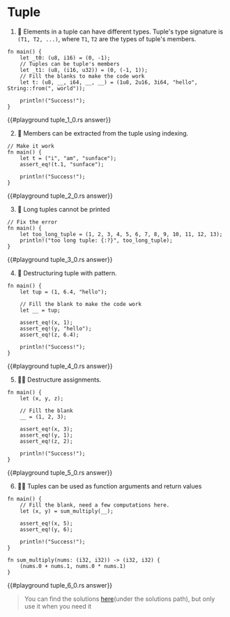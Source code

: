 # Tuple

1. 🌟 Elements in a tuple can have different types. Tuple's type signature is `(T1, T2, ...)`, where `T1`, `T2` are the types of tuple's members.

```rust,editable
fn main() {
    let _t0: (u8, i16) = (0, -1);
    // Tuples can be tuple's members
    let _t1: (u8, (i16, u32)) = (0, (-1, 1));
    // Fill the blanks to make the code work
    let t: (u8, __, i64, __, __) = (1u8, 2u16, 3i64, "hello", String::from(", world"));

    println!("Success!");
}
```

{{#playground tuple_1_0.rs answer}}

2. 🌟 Members can be extracted from the tuple using indexing.

```rust,editable
// Make it work
fn main() {
    let t = ("i", "am", "sunface");
    assert_eq!(t.1, "sunface");

    println!("Success!");
}
```

{{#playground tuple_2_0.rs answer}}

3. 🌟 Long tuples cannot be printed

```rust,editable
// Fix the error
fn main() {
    let too_long_tuple = (1, 2, 3, 4, 5, 6, 7, 8, 9, 10, 11, 12, 13);
    println!("too long tuple: {:?}", too_long_tuple);
}
```

{{#playground tuple_3_0.rs answer}}

4. 🌟 Destructuring tuple with pattern.

```rust,editable
fn main() {
    let tup = (1, 6.4, "hello");

    // Fill the blank to make the code work
    let __ = tup;

    assert_eq!(x, 1);
    assert_eq!(y, "hello");
    assert_eq!(z, 6.4);

    println!("Success!");
}
```

{{#playground tuple_4_0.rs answer}}

5. 🌟🌟 Destructure assignments.

```rust,editable
fn main() {
    let (x, y, z);

    // Fill the blank
    __ = (1, 2, 3);

    assert_eq!(x, 3);
    assert_eq!(y, 1);
    assert_eq!(z, 2);

    println!("Success!");
}
```

{{#playground tuple_5_0.rs answer}}

6. 🌟🌟 Tuples can be used as function arguments and return values

```rust,editable
fn main() {
    // Fill the blank, need a few computations here.
    let (x, y) = sum_multiply(__);

    assert_eq!(x, 5);
    assert_eq!(y, 6);

    println!("Success!");
}

fn sum_multiply(nums: (i32, i32)) -> (i32, i32) {
    (nums.0 + nums.1, nums.0 * nums.1)
}
```

{{#playground tuple_6_0.rs answer}}

> You can find the solutions [here](https://github.com/sunface/rust-by-practice)(under the solutions path), but only use it when you need it

